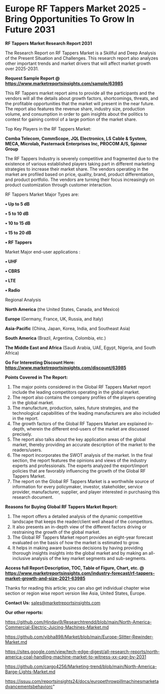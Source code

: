 # Europe RF Tappers Market 2025 -Bring Opportunities To Grow In Future 2031

<strong>RF Tappers Market Research Report 2031</strong>

The Research Report on RF Tappers Market is a Skillful and Deep Analysis of the Present Situation and Challenges. This research report also analyzes other important trends and market drivers that will affect market growth over 2025-2031.

<strong>Request Sample Report @ <a href=https://www.marketreportsinsights.com/sample/63985>https://www.marketreportsinsights.com/sample/63985</a></strong>

This RF Tappers market report aims to provide all the participants and the vendors will all the details about growth factors, shortcomings, threats, and the profitable opportunities that the market will present in the near future. The report also features the revenue share, industry size, production volume, and consumption in order to gain insights about the politics to contest for gaining control of a large portion of the market share.

Top Key Players in the RF Tappers Market:

<strong>Comba Telecom, CommScope, JQL Electronics, LS Cable & System, MECA, Microlab, Pasternack Enterprises Inc, PROCOM A/S, Spinner Group</strong>

The RF Tappers Industry is severely competitive and fragmented due to the existence of various established players taking part in different marketing strategies to increase their market share. The vendors operating in the market are profiled based on price, quality, brand, product differentiation, and product portfolio. The vendors are turning their focus increasingly on product customization through customer interaction.

RF Tappers Market Major Types are:

<strong>• Up to 5 dB

• 5 to 10 dB

• 10 to 15 dB

• 15 to 20 dB

• RF Tappers</strong>

Market Major end-user applications :

<strong>• UHF

• CBRS

• LTE

• Radio</strong>

Regional Analysis

</u><strong><b>North America</b></strong> (the United States, Canada, and Mexico)

<strong><b>Europe </b></strong>(Germany, France, UK, Russia, and Italy)

<strong><b>Asia-Pacific</b></strong> (China, Japan, Korea, India, and Southeast Asia)

<strong><b>South America</b></strong> (Brazil, Argentina, Colombia, etc.)

<strong><b>The Middle East and Africa</b></strong> (Saudi Arabia, UAE, Egypt, Nigeria, and South Africa)

<strong>Go For Interesting Discount Here: <a href=https://www.marketreportsinsights.com/discount/63985>https://www.marketreportsinsights.com/discount/63985</a></strong>

<strong>Points Covered in The Report:</strong>
<ol>
  <li>The major points considered in the Global RF Tappers Market report include the leading competitors operating in the global market.</li>
  <li>The report also contains the company profiles of the players operating in the global market.</li>
  <li>The manufacture, production, sales, future strategies, and the technological capabilities of the leading manufacturers are also included in the report.</li>
  <li>The growth factors of the Global RF Tappers Market are explained in-depth, wherein the different end-users of the market are discussed precisely.</li>
  <li>The report also talks about the key application areas of the global market, thereby providing an accurate description of the market to the readers/users.</li>
  <li>The report incorporates the SWOT analysis of the market. In the final section, the report features the opinions and views of the industry experts and professionals. The experts analyzed the export/import policies that are favorably influencing the growth of the Global RF Tappers Market.</li>
  <li>The report on the Global RF Tappers Market is a worthwhile source of information for every policymaker, investor, stakeholder, service provider, manufacturer, supplier, and player interested in purchasing this research document.</li>
</ol>
<strong>Reasons for Buying Global RF Tappers Market Report:</strong>

<ol>
  <li>The report offers a detailed analysis of the dynamic competitive landscape that keeps the reader/client well ahead of the competitors.</li>
  <li>It also presents an in-depth view of the different factors driving or restraining the growth of the global market.</li>
  <li>The Global RF Tappers Market report provides an eight-year forecast evaluated on the basis of how the market is estimated to grow.</li>
  <li>It helps in making aware business decisions by having providing thorough insights insights into the global market and by making an all-inclusive analysis of the key market segments and sub-segments.</li>
</ol>
<strong>Access full Report Description, TOC, Table of Figure, Chart, etc. @ <a href=https://www.marketreportsinsights.com/industry-forecast/rf-tappers-market-growth-and-size-2021-63985>https://www.marketreportsinsights.com/industry-forecast/rf-tappers-market-growth-and-size-2021-63985</a></strong>


Thanks for reading this article; you can also get individual chapter wise section or region wise report version like Asia, United States, Europe.

<strong>Contact Us:</strong>
sales@marketreportsinsights.com

<strong>Our other reports:</strong>

<a href=https://github.com/Hindavi9/Researchtrendd/blob/main/North-America-Commercial-Electric-Juicing-Machines-Market.md>https://github.com/Hindavi9/Researchtrendd/blob/main/North-America-Commercial-Electric-Juicing-Machines-Market.md</a>

<a href=https://github.com/vibha898/Market/blob/main/Europe-Slitter-Rewinder-Market.md>https://github.com/vibha898/Market/blob/main/Europe-Slitter-Rewinder-Market.md</a>

<a href=https://sites.google.com/view/tech-edge-digest/all-research-reports/north-america-coal-handling-machine-market-to-witness-xx-cagr-by-2031>https://sites.google.com/view/tech-edge-digest/all-research-reports/north-america-coal-handling-machine-market-to-witness-xx-cagr-by-2031</a>

<a href=https://github.com/cargo4256/Marketing-trend/blob/main/North-America-Barge-Lights-Market.md>https://github.com/cargo4256/Marketing-trend/blob/main/North-America-Barge-Lights-Market.md</a>

<a href=https://issuu.com/reportsinsights24/docs/europethrowpillmachinesmarketadvancementsbehaviorc>https://issuu.com/reportsinsights24/docs/europethrowpillmachinesmarketadvancementsbehaviorc</a>"
